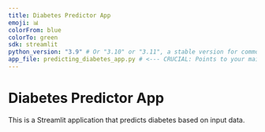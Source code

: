 ```yaml
---
title: Diabetes Predictor App
emoji: 📊
colorFrom: blue
colorTo: green
sdk: streamlit
python_version: "3.9" # Or "3.10" or "3.11", a stable version for common libraries
app_file: predicting_diabetes_app.py # <--- CRUCIAL: Points to your main app file
---
```


# Diabetes Predictor App

This is a Streamlit application that predicts diabetes based on input data.
